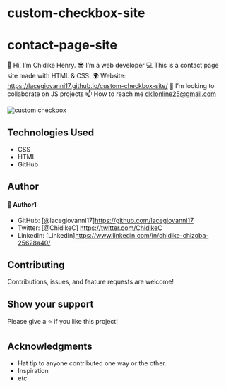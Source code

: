 # custom-checkbox-site
# contact-page-site
👋 Hi, I’m Chidike Henry.
😎 I’m a web developer 
💻 This is a contact page site made with HTML & CSS. 
🌍 Website:  https://lacegiovanni17.github.io/custom-checkbox-site/
💞️ I’m looking to collaborate on JS projects 
📫 How to reach me dk1online25@gmail.com

![custom checkbox](https://user-images.githubusercontent.com/30509335/189454165-dea84cb9-f5d1-4741-8d5a-8afc0256d10c.PNG)



## Technologies Used
* CSS
* HTML
* GitHub

## Author

#### 👤 Author1
- GitHub: [@lacegiovanni17]https://github.com/lacegiovanni17
- Twitter: [@ChidikeC] https://twitter.com/ChidikeC
- LinkedIn: [LinkedIn]https://www.linkedin.com/in/chidike-chizoba-25628a40/

## Contributing 
Contributions, issues, and feature requests are welcome!

## Show your support
Please give a ⭐️ if you like this project! 

## Acknowledgments
- Hat tip to anyone contributed one way or the other.
- Inspiration
- etc
